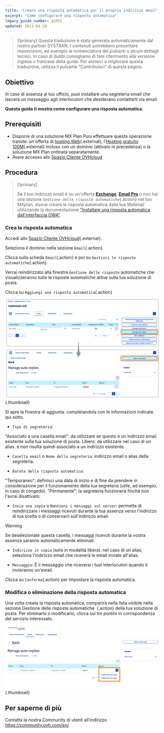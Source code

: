 ```yaml
---
title: 'Creare una risposta automatica per il proprio indirizzo email'
excerpt: 'Come configurare una risposta automatica'
legacy_guide_number: g2052
updated: 2021-04-20
---
```


> [!primary]
> Questa traduzione è stata generata automaticamente dal nostro partner SYSTRAN. I contenuti potrebbero presentare imprecisioni, ad esempio la nomenclatura dei pulsanti o alcuni dettagli tecnici. In caso di dubbi consigliamo di fare riferimento alla versione inglese o francese della guida. Per aiutarci a migliorare questa traduzione, utilizza il pulsante "Contribuisci" di questa pagina.
>


## Obiettivo

In caso di assenza al tuo ufficio, puoi installare una segreteria email che lascerà un messaggio agli interlocutori che desiderano contattarti via email.

**Questa guida ti mostra come configurare una risposta automatica.**

## Prerequisiti

- Disporre di una soluzione MX Plan Puoi effettuare questa operazione tramite: un'offerta di [hosting Web](https://www.ovhcloud.com/it/web-hosting/){.external}, l'[Hosting gratuito 100M](https://www.ovhcloud.com/it/domains/free-web-hosting/){.external} incluso con un dominio (attivato in precedenza) o la soluzione MX Plan ordinata separatamente.
- Avere accesso allo [Spazio Cliente OVHcloud](https://www.ovh.com/auth/?action=gotomanager&from=https://www.ovh.it/&ovhSubsidiary=it)

## Procedura

> [!primary]
>
> Se il tuo indirizzo email è su un'offerta [**Exchange**](https://www.ovhcloud.com/it/emails/hosted-exchange/), [**Email Pro**](https://www.ovhcloud.com/it/emails/email-pro/) o non hai una sezione `Gestione delle risposte automatiche`{.action} nel tuo MXplan, dovrai creare la risposta automatica dalla tua Webmail utilizzando la documentazione ["Installare una risposta automatica dall'interfaccia OWA"](/pages/web_cloud/email_and_collaborative_solutions/using_the_outlook_web_app_webmail/owa_automatic_replies).

### Crea la risposta automatica

Accedi allo [Spazio Cliente OVHcloud](https://www.ovh.com/auth/?action=gotomanager&from=https://www.ovh.it/&ovhSubsidiary=it){.external}. 

Seleziona il dominio nella sezione `Email`{.action}.

Clicca sulla scheda `Email`{.action} e poi su `Gestisci le risposte automatiche`{.action}.

Verrai reindirizzato alla finestra `Gestione delle risposte` automatiche che visualizzeranno tutte le risposte automatiche attive sulla tua soluzione di posta.

Clicca su `Aggiungi una risposta automatica`{.action}

![hosting](images/email_responder01.png){.thumbnail}

Si apre la finestra di aggiunta. completandola con le informazioni indicate qui sotto.

- `Tipo di segreteria`:

"Associato a una casella email": da utilizzare se questo è un indirizzo email esistente sulla tua soluzione di posta.
Libero: da utilizzare nel caso di un alias. e non risulta quindi associato a un indirizzo esistente.

- `Casella email` o `Nome della segreteria`: indirizzo email o alias della segreteria.

- `Durata della risposta automatica`:

"Temporaneo": definisci una data di inizio e di fine da prendere in considerazione per il funzionamento della tua segreteria (utile, ad esempio, in caso di congedo).
"Permanente": la segreteria funzionerà finché non l'avrai disattivato.

- `Invia una copia` o `Mantieni i messaggi sul server`: permette di reindirizzare i messaggi ricevuti durante la tua assenza verso l'indirizzo di tua scelta o di conservarli sull'indirizzo email.

> [!warning]
> Se deselezionate questa casella, i messaggi ricevuti durante la vostra assenza saranno automaticamente eliminati.

- `Indirizzo in copia` (solo in modalità libera): nel caso di un alias, seleziona l'indirizzo email che riceverà le email inviate all'alias.

- `Messaggio`: È il messaggio che riceverai i tuoi interlocutori quando ti invieranno un'email.

Clicca su `Conferma`{.action} per impostare la risposta automatica.

### Modifica o eliminazione della risposta automatica

Una volta creata la risposta automatica, comparirà nella lista visibile nella sezione Gestione delle risposte automatiche` `{.action} della tua soluzione di posta. Per eliminarlo o modificarlo, clicca sui tre puntini in corrispondenza del servizio interessato.

![hosting](images/email_responder02.png){.thumbnail}

## Per saperne di più

Contatta la nostra Community di utenti all’indirizzo <https://community.ovh.com/en/>.
